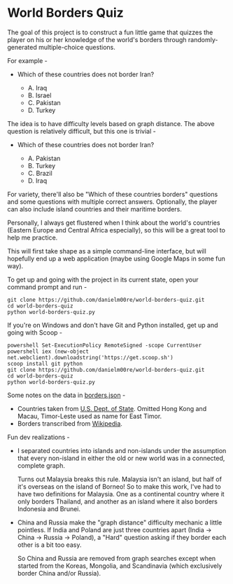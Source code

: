 # World Borders Quiz

The goal of this project is to construct a fun little game that quizzes the player on his or her knowledge of the world's borders through randomly-generated multiple-choice questions.

For example -

* Which of these countries does not border Iran?

    * A. Iraq
    * B. Israel
    * C. Pakistan
    * D. Turkey

The idea is to have difficulty levels based on graph distance. The above question is relatively difficult, but this one is trivial -

* Which of these countries does not border Iran?

    * A. Pakistan
    * B. Turkey
    * C. Brazil
    * D. Iraq

For variety, there'll also be "Which of these countries borders" questions and some questions with multiple correct answers. Optionally, the player can also include island countries and their maritime borders.

Personally, I always get flustered when I think about the world's countries (Eastern Europe and Central Africa especially), so this will be a great tool to help me practice.

This will first take shape as a simple command-line interface, but will hopefully end up a web application (maybe using Google Maps in some fun way).

To get up and going with the project in its current state, open your command prompt and run -

```
git clone https://github.com/danielm00re/world-borders-quiz.git
cd world-borders-quiz
python world-borders-quiz.py
```

If you're on Windows and don't have Git and Python installed, get up and going with Scoop -

```
powershell Set-ExecutionPolicy RemoteSigned -scope CurrentUser
powershell iex (new-object net.webclient).downloadstring('https://get.scoop.sh')
scoop install git python
git clone https://github.com/danielm00re/world-borders-quiz.git
cd world-borders-quiz
python world-borders-quiz.py
```

Some notes on the data in [borders.json](/borders.json) -

* Countries taken from [U.S. Dept. of State](https://www.state.gov/misc/list/index.htm). Omitted Hong Kong and Macau, Timor-Leste used as name for East Timor.
* Borders transcribed from [Wikipedia](https://en.wikipedia.org/wiki/List_of_countries_and_territories_by_land_and_maritime_borders).

Fun dev realizations -

* I separated countries into islands and non-islands under the assumption that every non-island in either the old or new world was in a connected, complete graph.

    Turns out Malaysia breaks this rule. Malaysia isn't an island, but half of it's overseas on the island of Borneo! So to make this work, I've had to have two definitions for Malaysia. One as a continental country where it only borders Thailand, and another as an island where it also borders Indonesia and Brunei.

* China and Russia make the "graph distance" difficulty mechanic a little pointless. If India and Poland are just three countries apart (India &rarr; China &rarr; Russia &rarr; Poland), a "Hard" question asking if they border each other is a bit too easy.

    So China and Russia are removed from graph searches except when started from the Koreas, Mongolia, and Scandinavia (which exclusively border China and/or Russia).